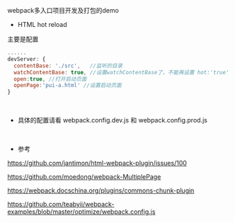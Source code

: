 webpack多入口项目开发及打包的demo

- HTML hot reload

主要是配置

```javascript
......
devServer: {
  contentBase: './src',   //监听的目录
  watchContentBase: true, //设置watchContentBase了，不能再设置 hot:'true'
  open:true, //打开启动页面 
  openPage:'pui-a.html' //设置启动页面
}

```
&nbsp;
&nbsp;

- 具体的配置请看 webpack.config.dev.js 和 webpack.config.prod.js 

&nbsp;
&nbsp;

- 参考

https://github.com/jantimon/html-webpack-plugin/issues/100  

https://github.com/moedong/webpack-MultiplePage  
 
https://webpack.docschina.org/plugins/commons-chunk-plugin

https://github.com/teabyii/webpack-examples/blob/master/optimize/webpack.config.js